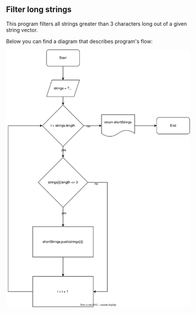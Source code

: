 ## Filter long strings

This program filters all strings greater than 3 characters long out of a given string vector.

Below you can find a diagram that describes program's flow:

![loop diagram](./diagram.svg)
